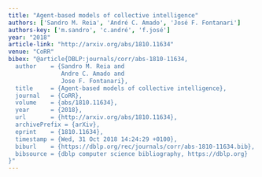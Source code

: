 ```yaml
---
title: "Agent-based models of collective intelligence"
authors: ['Sandro M. Reia', 'André C. Amado', 'José F. Fontanari']
authors-key: ['m.sandro', 'c.andré', 'f.josé']
year: "2018"
article-link: "http://arxiv.org/abs/1810.11634"
venue: "CoRR"
bibex: "@article{DBLP:journals/corr/abs-1810-11634,
  author    = {Sandro M. Reia and
               Andre C. Amado and
               Jose F. Fontanari},
  title     = {Agent-based models of collective intelligence},
  journal   = {CoRR},
  volume    = {abs/1810.11634},
  year      = {2018},
  url       = {http://arxiv.org/abs/1810.11634},
  archivePrefix = {arXiv},
  eprint    = {1810.11634},
  timestamp = {Wed, 31 Oct 2018 14:24:29 +0100},
  biburl    = {https://dblp.org/rec/journals/corr/abs-1810-11634.bib},
  bibsource = {dblp computer science bibliography, https://dblp.org}
}"
---
```


